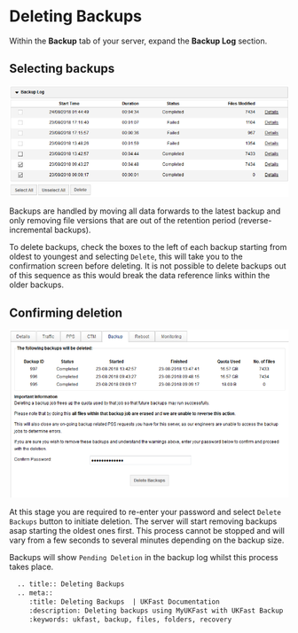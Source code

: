 # Deleting Backups

Within the **Backup** tab of your server, expand the **Backup Log** section.

## Selecting backups

![connect](files/delete_backup_1.png)

Backups are handled by moving all data forwards to the latest backup and only removing file versions that are out of the retention period (reverse-incremental backups).

To delete backups, check the boxes to the left of each backup starting from oldest to youngest and selecting `Delete`, this will take you to the confirmation screen before deleting. It is not possible to delete backups out of this sequence as this would break the data reference links within the older backups.

## Confirming deletion

![connect](files/delete_backup_2.png)

At this stage you are required to re-enter your password and select `Delete Backups` button to initiate deletion. The server will start removing backups asap starting the oldest ones first. This process cannot be stopped and will vary from a few seconds to several minutes depending on the backup size.

Backups will show `Pending Deletion` in the backup log whilst this process takes place.

```eval_rst
  .. title:: Deleting Backups
  .. meta::
     :title: Deleting Backups  | UKFast Documentation
     :description: Deleting backups using MyUKFast with UKFast Backup
     :keywords: ukfast, backup, files, folders, recovery
